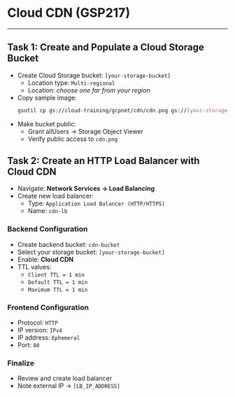 # Cloud CDN (GSP217)

---

## Task 1: Create and Populate a Cloud Storage Bucket
- Create Cloud Storage bucket: `[your-storage-bucket]`
  - Location type: `Multi-regional`
  - Location: *choose one far from your region*
- Copy sample image:
  ```bash
  gsutil cp gs://cloud-training/gcpnet/cdn/cdn.png gs://[your-storage-bucket]
  ```
- Make bucket public:
  - Grant allUsers → Storage Object Viewer
  - Verify public access to `cdn.png`

## Task 2: Create an HTTP Load Balancer with Cloud CDN
- Navigate: **Network Services → Load Balancing**
- Create new load balancer:
  - Type: `Application Load Balancer (HTTP/HTTPS)`
  - Name: `cdn-lb`

### Backend Configuration
- Create backend bucket: `cdn-bucket`
- Select your storage bucket: `[your-storage-bucket]`
- Enable: **Cloud CDN**
- TTL values:
  - `Client TTL = 1 min`
  - `Default TTL = 1 min`
  - `Maximum TTL = 1 min`

### Frontend Configuration
- Protocol: `HTTP`
- IP version: `IPv4`
- IP address: `Ephemeral`
- Port: `80`

### Finalize
- Review and create load balancer
- Note external IP → `[LB_IP_ADDRESS]`
